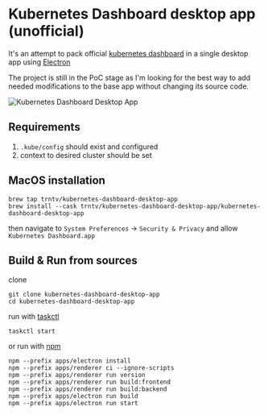 # Kubernetes Dashboard desktop app (unofficial)
It's an attempt to pack official [kubernetes dashboard](https://github.com/kubernetes/dashboard) in a single desktop app using [Electron](https://www.electronjs.org/)

The project is still in the PoC stage as I'm looking for the best way to add needed modifications to the base app without changing its source code.

![Kubernetes Dashboard Desktop App](screenshot.png?raw=true "Kubernetes Dashboard Desktop App")

## Requirements
1. `.kube/config` should exist and configured
2. context to desired cluster should be set

## MacOS installation
```
brew tap trntv/kubernetes-dashboard-desktop-app
brew install --cask trntv/kubernetes-dashboard-desktop-app/kubernetes-dashboard-desktop-app
```
then navigate to `System Preferences` -> `Security & Privacy` and allow `Kubernetes Dashboard.app`

## Build & Run from sources
clone
```
git clone kubernetes-dashboard-desktop-app
cd kubernetes-dashboard-desktop-app
```
run with [taskctl](https://github.com/taskctl/taskctl)
```
taskctl start
```
or run with [npm](https://npmjs.org)
```
npm --prefix apps/electron install
npm --prefix apps/renderer ci --ignore-scripts
npm --prefix apps/renderer run version
npm --prefix apps/renderer run build:frontend
npm --prefix apps/renderer run build:backend
npm --prefix apps/electron run build
npm --prefix apps/electron run start
```
